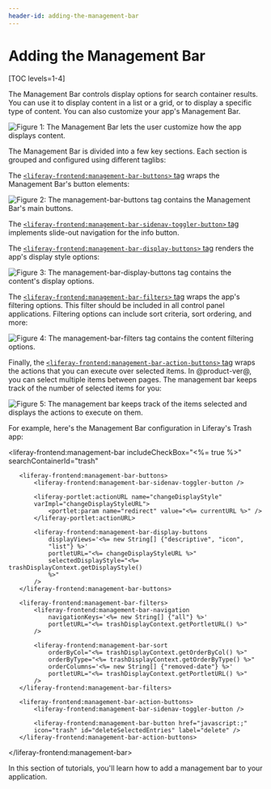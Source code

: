 ```yaml
---
header-id: adding-the-management-bar
---
```


# Adding the Management Bar

[TOC levels=1-4]

The Management Bar controls display options for search container results. You 
can use it to display content in a list or a grid, or to display a specific type 
of content. You can also customize your app's Management Bar. 

![Figure 1: The Management Bar lets the user customize how the app displays content.](../../../../images/message-boards-management-bar.png)

The Management Bar is divided into a few key sections. Each section is grouped 
and configured using different taglibs:

The [`<liferay-frontend:management-bar-buttons>` tag](@platform-ref@/7.0-latest/taglibs/modules/apps/foundation/com.liferay.frontend.taglib/com.liferay.frontend.taglib/liferay-frontend/management-bar-buttons.html) 
wraps the Management Bar's button elements:

![Figure 2: The `management-bar-buttons` tag contains the Management Bar's main buttons.](../../../../images/management-bar-buttons.png)

The [`<liferay-frontend:management-bar-sidenav-toggler-button>` tag](@platform-ref@/7.0-latest/taglibs/modules/apps/foundation/com.liferay.frontend.taglib/com.liferay.frontend.taglib/liferay-frontend/management-bar-sidenav-toggler-button.html) 
implements slide-out navigation for the info button.

The [`<liferay-frontend:management-bar-display-buttons>` tag](@platform-ref@/7.0-latest/taglibs/modules/apps/foundation/com.liferay.frontend.taglib/com.liferay.frontend.taglib/liferay-frontend/management-bar-display-buttons.html) 
renders the app's display style options:

![Figure 3: The `management-bar-display-buttons` tag contains the content's display options.](../../../../images/management-bar-display-buttons.png)

The [`<liferay-frontend:management-bar-filters>` tag](@platform-ref@/7.0-latest/taglibs/modules/apps/foundation/com.liferay.frontend.taglib/com.liferay.frontend.taglib/liferay-frontend/management-bar-filters.html) 
wraps the app's filtering options. This filter should be included in all control 
panel applications. Filtering options can include sort criteria, sort ordering, 
and more:

![Figure 4: The `management-bar-filters` tag contains the content filtering options.](../../../../images/management-bar-filters.png)

Finally, the [`<liferay-frontend:management-bar-action-buttons>` tag](@platform-ref@/7.0-latest/taglibs/modules/apps/foundation/com.liferay.frontend.taglib/com.liferay.frontend.taglib/liferay-frontend/management-bar-action-buttons.html) 
wraps the actions that you can execute over selected items. In @product-ver@, 
you can select multiple items between pages. The management bar keeps track of 
the number of selected items for you:

![Figure 5: The management bar keeps track of the items selected and displays the actions to execute on them.](../../../../images/management-bar-action-buttons.png)

For example, here's the Management Bar configuration in Liferay's Trash app:

   <liferay-frontend:management-bar
       includeCheckBox="<%= true %>"
       searchContainerId="trash"
   >
       <liferay-frontend:management-bar-buttons>
           <liferay-frontend:management-bar-sidenav-toggler-button />

           <liferay-portlet:actionURL name="changeDisplayStyle"
           varImpl="changeDisplayStyleURL">
               <portlet:param name="redirect" value="<%= currentURL %>" />
           </liferay-portlet:actionURL>

           <liferay-frontend:management-bar-display-buttons
               displayViews='<%= new String[] {"descriptive", "icon",
               "list"} %>'
               portletURL="<%= changeDisplayStyleURL %>"
               selectedDisplayStyle="<%= trashDisplayContext.getDisplayStyle()
               %>"
           />
       </liferay-frontend:management-bar-buttons>

       <liferay-frontend:management-bar-filters>
           <liferay-frontend:management-bar-navigation
               navigationKeys='<%= new String[] {"all"} %>'
               portletURL="<%= trashDisplayContext.getPortletURL() %>"
           />

           <liferay-frontend:management-bar-sort
               orderByCol="<%= trashDisplayContext.getOrderByCol() %>"
               orderByType="<%= trashDisplayContext.getOrderByType() %>"
               orderColumns='<%= new String[] {"removed-date"} %>'
               portletURL="<%= trashDisplayContext.getPortletURL() %>"
           />
       </liferay-frontend:management-bar-filters>

       <liferay-frontend:management-bar-action-buttons>
           <liferay-frontend:management-bar-sidenav-toggler-button />

           <liferay-frontend:management-bar-button href="javascript:;"
           icon="trash" id="deleteSelectedEntries" label="delete" />
       </liferay-frontend:management-bar-action-buttons>
   </liferay-frontend:management-bar>

In this section of tutorials, you'll learn how to add a management bar to your 
application. 
